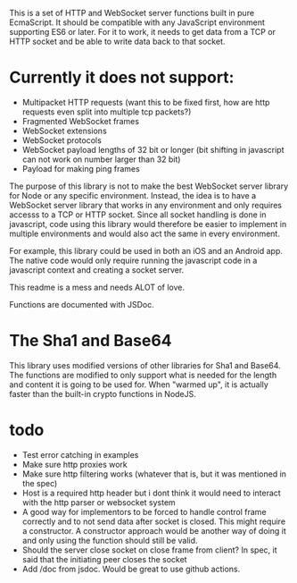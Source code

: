 This is a set of HTTP and WebSocket server functions built in pure EcmaScript.
It should be compatible with any JavaScript environment supporting ES6 or later.
For it to work, it needs to get data from a TCP or HTTP socket and be able to write data back to that socket.

# Currently it does not support:
* Multipacket HTTP requests (want this to be fixed first, how are http requests even split into multiple tcp packets?)
* Fragmented WebSocket frames
* WebSocket extensions
* WebSocket protocols
* WebSocket payload lengths of 32 bit or longer (bit shifting in javascript can not work on number larger than 32 bit)
* Payload for making ping frames

The purpose of this library is not to make the best WebSocket server library for Node or any specific environment. Instead, the idea is to have a WebSocket server library that works in any environment and only requires accesss to a TCP or HTTP socket.
Since all socket handling is done in javascript, code using this library would therefore be easier to implement in multiple environments and would also act the same in every environment.

For example, this library could be used in both an iOS and an Android app. The native code would only require running the javascript code in a javascript context and creating a socket server.

This readme is a mess and needs ALOT of love.

Functions are documented with JSDoc.

# The Sha1 and Base64
This library uses modified versions of other libraries for Sha1 and Base64. The functions are modified to only support what is needed for the length and content it is going to be used for. When "warmed up", it is actually faster than the built-in crypto functions in NodeJS.

# todo
* Test error catching in examples
* Make sure http proxies work
* Make sure http filtering works (whatever that is, but it was mentioned in the spec)
* Host is a required http header but i dont think it would need to interact with the http parser or websocket system
* A good way for implementors to be forced to handle control frame correctly and to not send data after socket is closed. This might require a constructor. A constructor approach would be another way of doing it and only using the function should still be valid.
* Should the server close socket on close frame from client? In spec, it said that the initiating peer closes the socket
* Add /doc from jsdoc. Would be great to use github actions.
